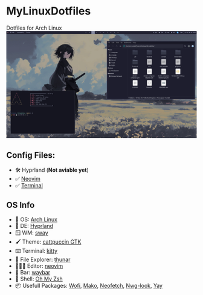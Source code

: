 # MyLinuxDotfiles
Dotfiles for Arch Linux
![Screenshot](https://github.com/dadencukillia/MyLinuxDotfiles/blob/main/assets/Desktop.png)

## Config Files:
- 🛠️ Hyprland (**Not aviable yet**)
- ✅ [Neovim](https://github.com/dadencukillia/MyLinuxDotfiles/tree/nvim)
- ✅ [Terminal](https://github.com/dadencukillia/MyLinuxDotfiles/tree/terminal)

## OS Info
- 🐧 OS: [Arch Linux](https://archlinux.org/)
- 🚂 DE: [Hyprland](https://hyprland.org/)
- 🪟 WM: [sway](https://swaywm.org/)
- 🖌️ Theme: [cattpuccin GTK](https://github.com/catppuccin/gtk)
- ⌨️ Terminal: [kitty](https://sw.kovidgoyal.net/kitty/)
- 📂 File Explorer: [thunar](https://docs.xfce.org/xfce/thunar/start)
- 🧑🏼‍💻 Editor: [neovim](https://neovim.io/)
- 🍫 Bar: [waybar](https://github.com/Alexays/Waybar)
- 🐚 Shell: [Oh My Zsh](https://ohmyz.sh/)
- 📦️ Usefull Packages: [Wofi](https://hg.sr.ht/~scoopta/wofi), [Mako](https://github.com/emersion/mako), [Neofetch](https://github.com/dylanaraps/neofetch), [Nwg-look](https://github.com/nwg-piotr/nwg-look), [Yay](https://github.com/Jguer/yay)
